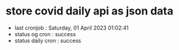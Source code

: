 # store covid daily api as json data

- last cronjob : Saturday, 01 April 2023 01:02:41
- status og cron : success
- status daily cron : success
      
      